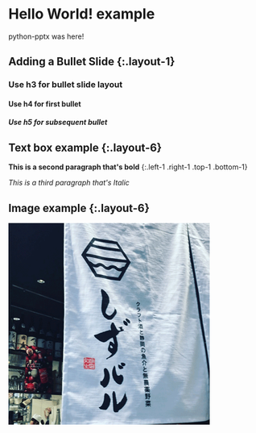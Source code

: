 Hello World! example
====================

python-pptx was here!

Adding a Bullet Slide {:.layout-1}
----------------------------------

### Use h3 for bullet slide layout
#### Use h4 for first bullet
##### Use h5 for subsequent bullet

Text box example {:.layout-6}
-----------------------------

**This is a second paragraph that's bold**
{:.left-1 .right-1 .top-1 .bottom-1}

_This is a third paragraph that's Italic_

Image example {:.layout-6}
--------------------------

![shizubar](examples/shizubar.png)
